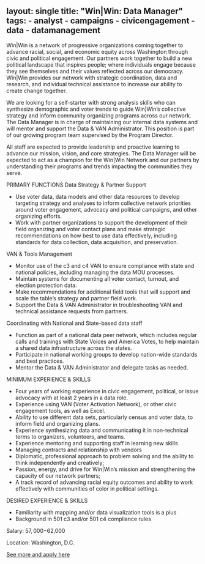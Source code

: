 layout: single
title:  "Win|Win: Data Manager"
tags: 
    - analyst
    - campaigns
    - civicengagement
    - data
    - datamanagement
---
Win|Win is a network of progressive organizations coming together to advance racial, social, and economic equity across Washington through civic and political engagement. Our partners work together to build a new political landscape that inspires people; where individuals engage because they see themselves and their values reflected across our democracy. ​Win|Win provides our network with strategic coordination, data and research, and individual technical assistance to increase our ability to create change together.

We are looking for a self-starter with strong analysis skills who can synthesize demographic and voter trends to guide Win|Win’s collective strategy and inform community organizing programs across our network. ​The Data Manager is in charge of maintaining our internal data systems and will mentor and support the Data & VAN Administrator. This position is part of our growing program team supervised by the Program Director.

All staff are expected to provide leadership and proactive learning to advance our mission, vision, and core strategies. The Data Manager will be expected to act as a champion for the Win|Win Network and our partners by understanding their programs and trends impacting the communities they serve.

PRIMARY FUNCTIONS
Data Strategy & Partner Support

* Use voter data, data models and other data resources to develop targeting strategy and analyses to inform collective network priorities around voter engagement, advocacy and political campaigns, and other organizing efforts.
* Work with partner organizations to support the development of their field organizing and voter contact plans and make strategic recommendations on how best to use data effectively, including standards for data collection, data acquisition, and preservation.

VAN & Tools Management

* Monitor use of the c3 and c4 VAN to ensure compliance with state and national policies, including managing the data MOU processes.
* Maintain systems for documenting all voter contact, turnout, and election protection data.
* Make recommendations for additional field tools that will support and scale the table’s strategy and partner field work.
* Support the Data & VAN Administrator in troubleshooting VAN and technical assistance requests from partners.

Coordinating with National and State-based data staff 

* Function as part of a national data peer network, which includes regular calls and trainings with State Voices and America Votes, to help maintain a shared data infrastructure across the states.
* Participate in national working groups to develop nation-wide standards and best practices.
* Mentor the Data & VAN Administrator and delegate tasks as needed.

MINIMUM EXPERIENCE & SKILLS

* Four years of working experience in civic engagement, political, or issue advocacy with at least 2 years in a data role.
* Experience using VAN (Voter Activation Network), or other civic engagement tools, as well as Excel.
* Ability to use different data sets, particularly census and voter data, to inform field and organizing plans.
* Experience synthesizing data and communicating it in non-technical terms to organizers, volunteers, and teams.
* Experience mentoring and supporting staff in learning new skills
* Managing contracts and relationship with vendors
* Diplomatic, professional approach to problem solving and the ability to think independently and creatively;
* Passion, energy, and drive for Win|Win’s mission and strengthening the capacity of our network partners;
* A track record of advancing racial equity outcomes and ability to work effectively with communities of color in political settings.

DESIRED EXPERIENCE & SKILLS

* Familiarity with mapping and/or data visualization tools is a plus
* Background in 501 c3 and/or 501 c4 compliance rules

Salary: $57,000-$62,000

Location: Washington, D.C.


[See more and apply here](https://statevoices.org/careers/data-manager-washington/)

